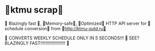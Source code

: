 # 🚀ktmu scrap🚀

🚀 Blazingly fast 🚀, 🚀Memory-safe🚀, 🚀Optimized🚀 HTTP API server for 🚀schedule conversion🚀 from 🤮http://ktmu-sutd.ru🤮

🚀 CONVERTS WEEKLY SCHEDULE ONLY IN 5 SECONDS!!! 🚀 SEE? BLAZINGLY FAST!!!!!!!!!!!!!!!!!!!! 🚀
